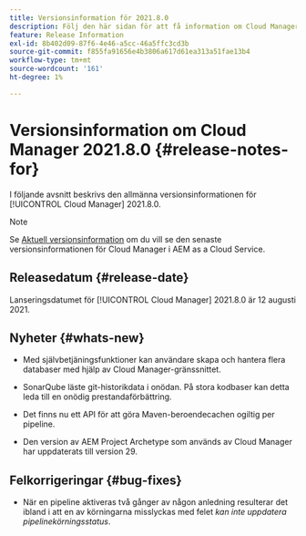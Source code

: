 ```yaml
---
title: Versionsinformation för 2021.8.0
description: Följ den här sidan för att få information om Cloud Manager 2021.8.0.
feature: Release Information
exl-id: 8b402d09-87f6-4e46-a5cc-46a5ffc3cd3b
source-git-commit: f855fa91656e4b3806a617d61ea313a51fae13b4
workflow-type: tm+mt
source-wordcount: '161'
ht-degree: 1%

---
```


# Versionsinformation om Cloud Manager 2021.8.0 {#release-notes-for}

I följande avsnitt beskrivs den allmänna versionsinformationen för [!UICONTROL Cloud Manager] 2021.8.0.

>[!NOTE]
>Se [Aktuell versionsinformation](https://experienceleague.adobe.com/docs/experience-manager-cloud-service/onboarding/getting-access/release-notes-cloud-manager/release-notes-cm-current.html?lang=en#getting-access) om du vill se den senaste versionsinformationen för Cloud Manager i AEM as a Cloud Service.

## Releasedatum {#release-date}

Lanseringsdatumet för [!UICONTROL Cloud Manager] 2021.8.0 är 12 augusti 2021.


## Nyheter {#whats-new}

* Med självbetjäningsfunktioner kan användare skapa och hantera flera databaser med hjälp av Cloud Manager-gränssnittet.

* SonarQube läste git-historikdata i onödan. På stora kodbaser kan detta leda till en onödig prestandaförbättring.

* Det finns nu ett API för att göra Maven-beroendecachen ogiltig per pipeline.

* Den version av AEM Project Archetype som används av Cloud Manager har uppdaterats till version 29.

## Felkorrigeringar {#bug-fixes}

* När en pipeline aktiveras två gånger av någon anledning resulterar det ibland i att en av körningarna misslyckas med felet *kan inte uppdatera pipelinekörningsstatus*.
